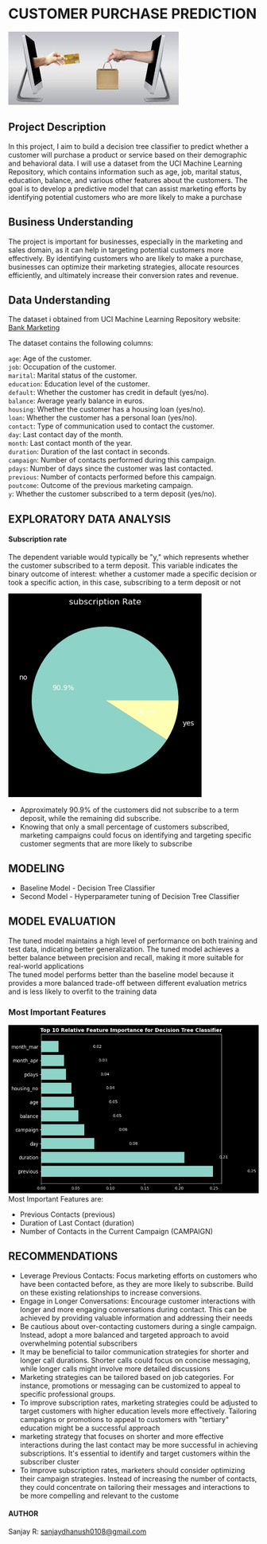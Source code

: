 # CUSTOMER PURCHASE PREDICTION 
![image](banner.jpeg) 

## Project Description

In this project, I aim to build a decision tree classifier to predict whether a customer will purchase a product or service based on their demographic and behavioral data. I will use a dataset from the UCI Machine Learning Repository, which contains information such as age, job, marital status, education, balance, and various other features about the customers. The goal is to develop a predictive model that can assist marketing efforts by identifying potential customers who are more likely to make a purchase  

## Business Understanding  

The project is important for businesses, especially in the marketing and sales domain, as it can help in targeting potential customers more effectively. By identifying customers who are likely to make a purchase, businesses can optimize their marketing strategies, allocate resources efficiently, and ultimately increase their conversion rates and revenue.   
 
 ## Data Understanding  
 
The dataset i obtained from UCI Machine Learning Repository website: [Bank Marketing](https://archive.ics.uci.edu/dataset/222/bank+marketing)  
 
The dataset contains the following columns:    

``age``: Age of the customer.   
``job``: Occupation of the customer.    
``marital``: Marital status of the customer.     
``education``: Education level of the customer.  
``default``: Whether the customer has credit in default (yes/no).  
``balance``: Average yearly balance in euros.   
``housing``: Whether the customer has a housing loan (yes/no).  
``loan``: Whether the customer has a personal loan (yes/no).   
``contact``: Type of communication used to contact the customer.  
``day``: Last contact day of the month.   
``month``: Last contact month of the year.   
``duration``: Duration of the last contact in seconds.   
``campaign``: Number of contacts performed during this campaign.   
``pdays``: Number of days since the customer was last contacted.   
``previous``: Number of contacts performed before this campaign.   
``poutcome``: Outcome of the previous marketing campaign.   
``y``: Whether the customer subscribed to a term deposit (yes/no).    

## EXPLORATORY DATA ANALYSIS 
#### Subscription rate 

The dependent variable would typically be "y," which represents whether the customer subscribed to a term deposit. This variable indicates the binary outcome of interest: whether a customer made a specific decision or took a specific action, in this case, subscribing to a term deposit or not 

![Local Image](output.png)


* Approximately 90.9% of the customers did not subscribe to a term deposit, while the remaining did subscribe.  
* Knowing that only a small percentage of customers subscribed, marketing campaigns could focus on identifying and targeting specific customer segments that are more likely to subscribe

## MODELING
* Baseline Model - Decision Tree Classifier
* Second Model - Hyperparameter tuning of Decision Tree Classifier 
## MODEL EVALUATION
The tuned model maintains a high level of performance on both training and test data, indicating better generalization.
The tuned model achieves a better balance between precision and recall, making it more suitable for real-world applications  
The tuned model performs better than the baseline model because it provides a more balanced trade-off between different evaluation metrics and is less likely to overfit to the training data 
### Most Important Features
![Local Image](Important_Features.png) 
Most Important Features are:
*  Previous Contacts (previous)
* Duration of Last Contact (duration)
* Number of Contacts in the Current Campaign (CAMPAIGN)

## RECOMMENDATIONS    
* Leverage Previous Contacts: Focus marketing efforts on customers who have been contacted before, as they are more likely to subscribe. Build on these existing relationships to increase conversions.
* Engage in Longer Conversations: Encourage customer interactions with longer and more engaging conversations during contact. This can be achieved by providing valuable information and addressing their needs 
* Be cautious about over-contacting customers during a single campaign. Instead, adopt a more balanced and targeted approach to avoid overwhelming potential subscribers 
* It may be beneficial to tailor communication strategies for shorter and longer call durations. Shorter calls could focus on concise messaging, while longer calls might involve more detailed discussions 
* Marketing strategies can be tailored based on job categories. For instance, promotions or messaging can be customized to appeal to specific professional groups. 
* To improve subscription rates, marketing strategies could be adjusted to target customers with higher education levels more effectively. Tailoring campaigns or promotions to appeal to customers with "tertiary" education might be a successful approach
* marketing strategy that focuses on shorter and more effective interactions during the last contact may be more successful in achieving subscriptions. It's essential to identify and target customers within the subscriber cluster
* To improve subscription rates, marketers should consider optimizing their campaign strategies. Instead of increasing the number of contacts, they could concentrate on tailoring their messages and interactions to be more compelling and relevant to the custome

#### AUTHOR           
Sanjay R: sanjaydhanush0108@gmail.com    
